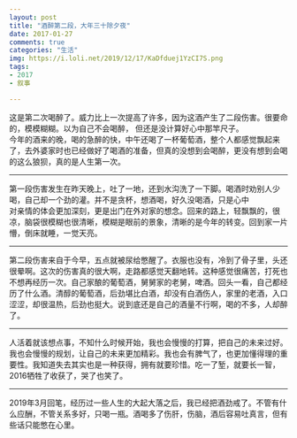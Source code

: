 ```yaml
---
layout: post
title: "酒醉第二段，大年三十除夕夜"
date: 2017-01-27
comments: true
categories: "生活"
img: https://i.loli.net/2019/12/17/KaDfduej1YzCI7S.png
tags:
- 2017
- 叙事

---
```


这是第二次喝醉了。威力比上一次提高了许多，因为这酒产生了二段伤害。很要命的，模模糊糊。以为自己不会喝醉， 但还是没计算好心中那竿尺子。  
今年的酒来的晚，喝的急醉的快，中午还喝了一杯葡萄酒，整个人都感觉飘起来了，去外婆家时也已经做好了喝酒的准备，但真的没想到会喝醉，更没有想到会喝的这么狼狈，真的是人生第一次。

---

第一段伤害发生在昨天晚上，吐了一地，还到水沟洗了一下脚。喝酒时劝别人少喝，自己却一个劲的灌。并不是贪杯，想酒喝，好久没喝酒，只是心中  
对亲情的体会更加深刻，更是出门在外对家的想念。回来的路上，轻飘飘的，很凉，脑袋很模糊也很清晰，模糊是眼前的景象，清晰的是今年的转变。回到家一片懵，倒床就睡，一觉天亮。

---

第二段伤害来自于今早，五点就被尿给憋醒了。衣服也没有，冷到了骨子里，头还很晕啊。这次的伤害真的很大啊，走路都感觉天翻地转。这种感觉很痛苦，打死也不想再经历一次。自己家酿的葡萄酒，舅舅家的老舅，啤酒。回头一看，自己都经历了什么酒。清醇的葡萄酒，后劲堪比白酒，却没有白酒伤人，家里的老酒，入口涩涩，却很温热，后劲也挺大。说到底还是自己的酒量不行啊，喝的不多，人却醉了。

---

人活着就该想点事，不知什么时候开始，我也会慢慢的打算，把自己的未来过好。我也会慢慢的规划，让自己的未来更加精彩。我也会有脾气了，也更加懂得理的重要性。我知道失去其实也是一种获得，拥有就要珍惜。吃一了堑，就要长一智，2016牺牲了收获了，哭了也笑了。

--- 

2019年3月回笔，经历过一些人生的大起大落之后，我已经把酒劲戒了。不管有什么应酬，不管关系多好，只喝一瓶。酒喝多了伤肝，伤脑，酒后容易吐真言，但有些话只能憋在心里。